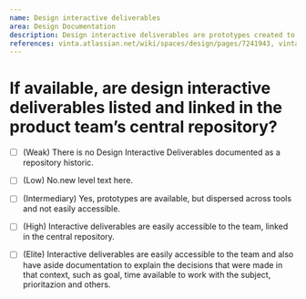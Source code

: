 ```yaml
---
name: Design interactive deliverables
area: Design Documentation
description: Design interactive deliverables are prototypes created to validate features with users before investing development effort. Producing and testing a high-fidelity prototype will demand effort from the product team and the client, therefore it is a technique used to test a feature that a) is crucial to the product; b) has a high development cost, or c) brings a disruptive change to a key behavior. A product team should list and document the created prototypes in the team’s central repository.
references: vinta.atlassian.net/wiki/spaces/design/pages/7241943, vinta.atlassian.net/wiki/spaces/design/pages/7241943, vinta.atlassian.net/wiki/spaces/design/pages/url/longer/than/usual/7241943
---
```


# If available, are design interactive deliverables listed and linked in the product team’s central repository? 

- [ ] (Weak) There is no Design Interactive Deliverables documented as a repository historic.

- [ ] (Low) No.new level text here.

- [ ] (Intermediary) Yes, prototypes are available, but dispersed across tools and not easily accessible.

- [ ] (High) Interactive deliverables are easily accessible to the team, linked in the central repository.

- [ ] (Elite) Interactive deliverables are easily accessible to the team and also have aside documentation to explain the decisions that were made in that context, such as goal, time available to work with the subject, prioritazion and others.
